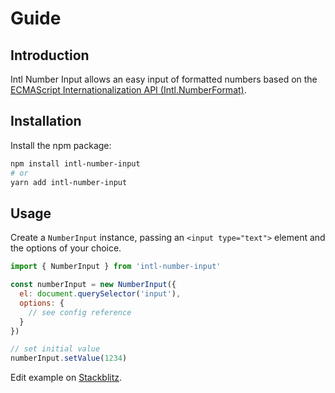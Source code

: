 # Guide

## Introduction

Intl Number Input allows an easy input of formatted numbers based on the [ECMAScript Internationalization API (Intl.NumberFormat)](https://developer.mozilla.org/en-US/docs/Web/JavaScript/Reference/Global_Objects/Intl/NumberFormat).

## Installation

Install the npm package:

```bash
npm install intl-number-input
# or
yarn add intl-number-input
```

## Usage

Create a `NumberInput` instance, passing an `<input type="text">` element and the options of your choice.

```javascript
import { NumberInput } from 'intl-number-input'

const numberInput = new NumberInput({
  el: document.querySelector('input'),
  options: {
    // see config reference
  }
})

// set initial value
numberInput.setValue(1234)
```

Edit example on [Stackblitz](https://stackblitz.com/edit/typescript-wzvyz7?file=index.ts).

